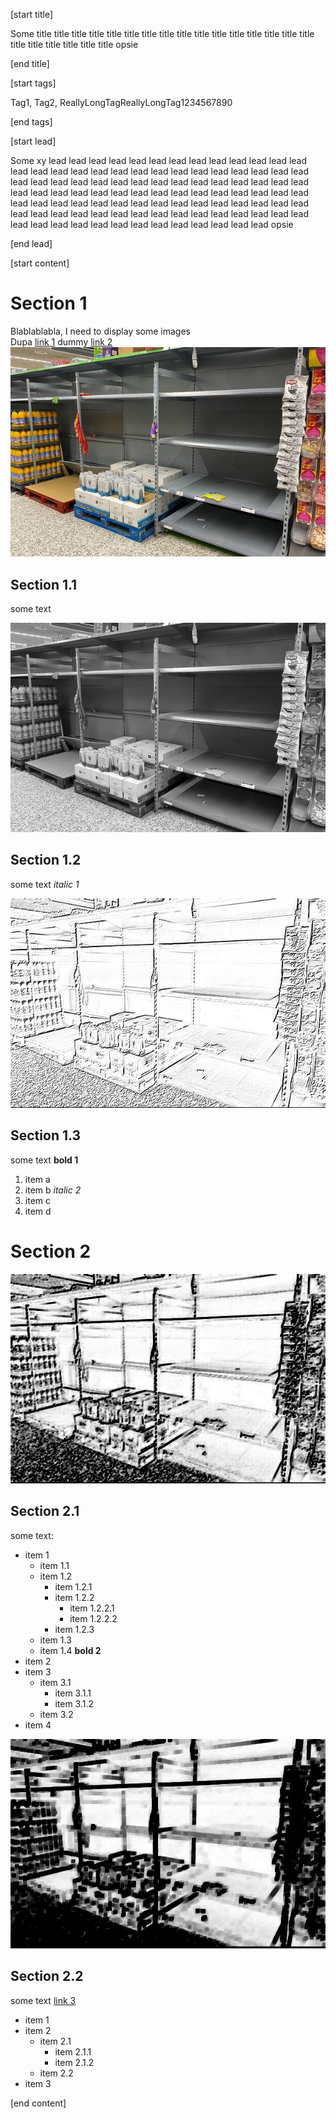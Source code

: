 [start title]

Some title title title title title     title title title title title   title title title title title title title title title title title        title opsie

[end title]

[start tags]

Tag1, Tag2, ReallyLongTagReallyLongTag1234567890

[end tags]

[start lead]

Some xy lead lead lead lead lead lead lead lead lead lead lead lead lead lead lead lead lead lead
lead lead lead lead lead lead lead lead lead lead    lead lead lead lead lead lead lead lead lead
lead lead lead lead  lead lead lead lead lead lead lead lead lead   lead lead lead lead lead lead
lead lead lead lead lead   lead lead lead lead lead lead lead lead  lead lead lead lead lead lead
lead lead lead lead lead lead lead lead lead  lead  lead  lead lead lead lead lead lead lead lead
lead lead lead lead lead           lead lead opsie

[end lead]

[start content]

#   Section 1
 Blablablabla, I need to display some images     
Dupa  [link 1](https://www.google.com/) dummy [link 2](facebook.com)   
![empty shelves](../images/empty_shelves.jpg)   

## Section 1.1
some text  

![empty shelves grayscale](../images/empty_shelves_grayscale.png)

## Section 1.2
some text *italic 1*  

![empty shelves edges](../images/empty_shelves_edges.png)

## Section 1.3
some text **bold 1**  
1. item a
2. item b *italic 2*
3. item c 
4. item d

# Section 2
![empty shelves erosion](../images/empty_shelves_erosion.png)
    
## Section 2.1
some text:
- item 1
  - item 1.1
  - item 1.2
    - item 1.2.1
    - item 1.2.2
      - item 1.2.2.1
      - item 1.2.2.2
    - item 1.2.3
  - item 1.3
  - item 1.4 **bold 2**
- item 2
- item 3
  - item 3.1
    - item 3.1.1
    - item 3.1.2
  - item 3.2
- item 4
  
![empty shelves dilation](../images/empty_shelves_dilation.png)
  
## Section 2.2
some text [link 3](https://www.youtube.com/watch?v=dQw4w9WgXcQ&ab_channel=RickAstley)
- item 1
- item 2
  - item 2.1
    - item 2.1.1
    - item 2.1.2
  - item 2.2
- item 3
  
[end content]